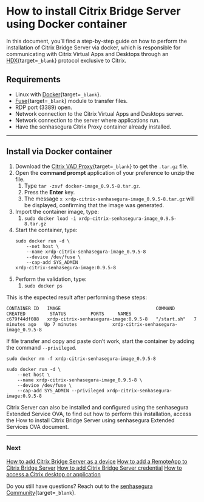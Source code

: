 # How to install Citrix Bridge Server using Docker container

In this document, you’ll find a step-by-step guide on how to perform the installation of Citrix Bridge Server via docker, which is responsible for communicating with Citrix Virtual Apps and Desktops through an [HDX](https://www.citrix.com/pt-br){target=`_blank`} protocol exclusive to Citrix.

## Requirements

* Linux with [Docker](https://docs.docker.com/engine/install/){target=`_blank`}.
* [Fuse](https://www.kernel.org/doc/html/latest/filesystems/fuse.html){target=`_blank`} module to transfer files.
* RDP port (3389) open.
* Network connection to the Citrix Virtual Apps and Desktops server.
* Network connection to the server where applications run.
* Have the senhasegura Citrix Proxy container already installed.

---
## Install via Docker container

1. Download the [Citrix VAD Proxy](https://d.senhasegura.io/senhasegura-citrix-receiver-bridge){target=`_blank`} to get the `.tar.gz` file.
2. Open the **command prompt** application of your preference to unzip the file.
    1. Type `tar -zxvf docker-image_0.9.5-8.tar.gz`.
    2. Press the **Enter** key.
    3. The message `x xrdp-citrix-senhasegura-image_0.9.5-8.tar.gz` will be displayed, confirming that the image was generated.
3. Import the container image, type:
    1. `sudo docker load -i xrdp-citrix-senhasegura-image_0.9.5-8.tar.gz`
4. Start the container, type:
    ```
    sudo docker run -d \
        --net host \
        --name xrdp-citrix-senhasegura-image_0.9.5-8 
        --device /dev/fuse \
        --cap-add SYS_ADMIN
    xrdp-citrix-senhasegura-image:0.9.5-8
    ```
5. Perform the validation, type:
    1. `sudo docker ps`

This is the expected result after performing these steps:

```
CONTAINER ID   IMAGE                                   COMMAND       CREATED         STATUS         PORTS     NAMES
c679f44df088   xrdp-citrix-senhasegura-image:0.9.5-8   "/start.sh"   7 minutes ago   Up 7 minutes             xrdp-citrix-senhasegura-image_0.9.5-8
```

If file transfer and copy and paste don’t work, start the container by adding the command `--privileged`.

```
sudo docker rm -f xrdp-citrix-senhasegura-image_0.9.5-8

sudo docker run -d \
    --net host \
    --name xrdp-citrix-senhasegura-image_0.9.5-8 \
    --device /dev/fuse \
    --cap-add SYS_ADMIN --privileged xrdp-citrix-senhasegura-image:0.9.5-8
```

Citrix Server can also be installed and configured using the senhasegura Extended Service OVA, to find out how to perform this installation, access the How to install Citrix Bridge Server using senhasegura Extended Services OVA document.

---
### Next
[How to add Citrix Bridge Server as a device](/v3-32/docs/how-to-add-citrix-bridge-server-as-a-device)
[How to add a RemoteApp to Citrix Bridge Server](/v3-32/docs/how-to-add-a-remoteapp-to-citrix-bridge-server)
[How to add Citrix Bridge Server credential](/v3-32/docs/how-to-add-citrix-bridge-server-credential)
[How to access a Citrix desktop or application](/v3-32/docs/how-to-access-a-citrix-desktop-or-application)

Do you still have questions? Reach out to the [senhasegura Community](https://community.senhasegura.io/){target=`_blank`}.